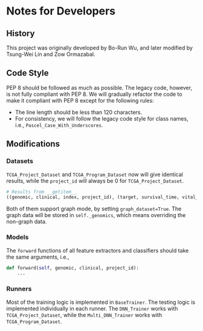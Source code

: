 
# Notes for Developers

## History

This project was originally developed by Bo-Run Wu, and later modified by Tsung-Wei Lin and Zow Ormazabal.

## Code Style

PEP 8 should be followed as much as possible. The legacy code, however, is not fully compliant with PEP 8. We will gradually refactor the code to make it compliant with PEP 8 except for the following rules:

- The line length should be less than 120 characters.
- For consistency, we will follow the legacy code style for class names, i.e., `Pascel_Case_With_Underscores`.



## Modifications

### Datasets

`TCGA_Project_Dataset` and `TCGA_Program_Dataset` now will give identical results, while the `project_id` will always be 0 for `TCGA_Project_Dataset`.

```python
# Results from __getitem__
((genomic, clinical, index, project_id), (target, survival_time, vital_statuse))
```

Both of them support graph mode, by setting `graph_dataset=True`. The graph data will be stored in `self._genomics`, which means overriding the non-graph data.

### Models

The `forward` functions of all feature extractors and classifiers should take the same arguments, i.e.,

```python
def forward(self, genomic, clinical, project_id):
    ...
```

### Runners

Most of the training logic is implemented in `BaseTrainer`. The testing logic is implemented individually in each runner. The `DNN_Trainer` works with `TCGA_Project_Dataset`, while the `Multi_DNN_Trainer` works with `TCGA_Program_Dataset`.